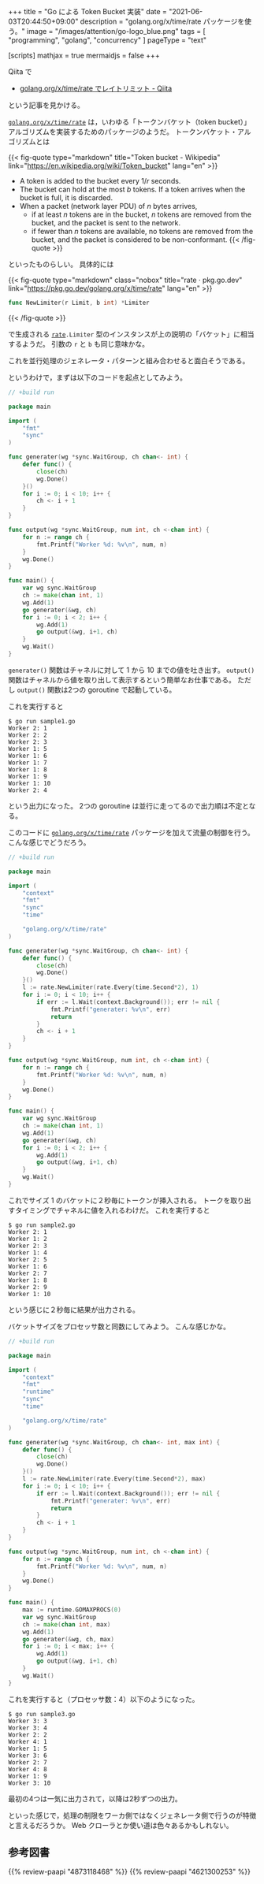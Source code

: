 +++
title = "Go による Token Bucket 実装"
date =  "2021-06-03T20:44:50+09:00"
description = "golang.org/x/time/rate パッケージを使う。"
image = "/images/attention/go-logo_blue.png"
tags = [ "programming", "golang", "concurrency" ]
pageType = "text"

[scripts]
  mathjax = true
  mermaidjs = false
+++

Qiita で

- [golang.org/x/time/rate でレイトリミット - Qiita](https://qiita.com/msh5/items/f203f85452c5b814ba36)

という記事を見かける。

[`golang.org/x/time/rate`][`rate`] は，いわゆる「トークンバケット（token bucket）」アルゴリズムを実装するためのパッケージのようだ。
トークンバケット・アルゴリズムとは

{{< fig-quote type="markdown" title="Token bucket - Wikipedia" link="https://en.wikipedia.org/wiki/Token_bucket" lang="en" >}}
- A token is added to the bucket every $1/r$ seconds.
- The bucket can hold at the most $b$ tokens. If a token arrives when the bucket is full, it is discarded.
- When a packet (network layer PDU) of $n$ bytes arrives,
  - if at least $n$ tokens are in the bucket, $n$ tokens are removed from the bucket, and the packet is sent to the network.
  - if fewer than $n$ tokens are available, no tokens are removed from the bucket, and the packet is considered to be non-conformant.
{{< /fig-quote >}}

といったものらしい。
具体的には

{{< fig-quote type="markdown" class="nobox" title="rate · pkg.go.dev" link="https://pkg.go.dev/golang.org/x/time/rate" lang="en" >}}
```go
func NewLimiter(r Limit, b int) *Limiter
```
{{< /fig-quote >}}

で生成される [`rate`]`.Limiter` 型のインスタンスが上の説明の「バケット」に相当するようだ。
引数の `r` と `b` も同じ意味かな。

これを並行処理のジェネレータ・パターンと組み合わせると面白そうである。

というわけで，まずは以下のコードを起点としてみよう。

```go:sample1.go
// +build run

package main

import (
    "fmt"
    "sync"
)

func generater(wg *sync.WaitGroup, ch chan<- int) {
    defer func() {
        close(ch)
        wg.Done()
    }()
    for i := 0; i < 10; i++ {
        ch <- i + 1
    }
}

func output(wg *sync.WaitGroup, num int, ch <-chan int) {
    for n := range ch {
        fmt.Printf("Worker %d: %v\n", num, n)
    }
    wg.Done()
}

func main() {
    var wg sync.WaitGroup
    ch := make(chan int, 1)
    wg.Add(1)
    go generater(&wg, ch)
    for i := 0; i < 2; i++ {
        wg.Add(1)
        go output(&wg, i+1, ch)
    }
    wg.Wait()
}
```

`generater()` 関数はチャネルに対して 1 から 10 までの値を吐き出す。
`output()` 関数はチャネルから値を取り出して表示するという簡単なお仕事である。
ただし `output()` 関数は2つの goroutine で起動している。

これを実行すると

```text
$ go run sample1.go 
Worker 2: 1
Worker 2: 2
Worker 2: 3
Worker 1: 5
Worker 1: 6
Worker 1: 7
Worker 1: 8
Worker 1: 9
Worker 1: 10
Worker 2: 4
```

という出力になった。
2つの goroutine は並行に走ってるので出力順は不定となる。

このコードに [`golang.org/x/time/rate`][`rate`] パッケージを加えて流量の制御を行う。
こんな感じでどうだろう。

```go {hl_lines=[6, 8, 11, 19, "21-24"]}
// +build run

package main

import (
    "context"
    "fmt"
    "sync"
    "time"

    "golang.org/x/time/rate"
)

func generater(wg *sync.WaitGroup, ch chan<- int) {
    defer func() {
        close(ch)
        wg.Done()
    }()
    l := rate.NewLimiter(rate.Every(time.Second*2), 1)
    for i := 0; i < 10; i++ {
        if err := l.Wait(context.Background()); err != nil {
            fmt.Printf("generater: %v\n", err)
            return
        }
        ch <- i + 1
    }
}

func output(wg *sync.WaitGroup, num int, ch <-chan int) {
    for n := range ch {
        fmt.Printf("Worker %d: %v\n", num, n)
    }
    wg.Done()
}

func main() {
    var wg sync.WaitGroup
    ch := make(chan int, 1)
    wg.Add(1)
    go generater(&wg, ch)
    for i := 0; i < 2; i++ {
        wg.Add(1)
        go output(&wg, i+1, ch)
    }
    wg.Wait()
}
```

これでサイズ 1 のバケットに２秒毎にトークンが挿入される。
トークを取り出すタイミングでチャネルに値を入れるわけだ。
これを実行すると

```text
$ go run sample2.go 
Worker 2: 1
Worker 1: 2
Worker 2: 3
Worker 1: 4
Worker 2: 5
Worker 1: 6
Worker 2: 7
Worker 1: 8
Worker 2: 9
Worker 1: 10
```

という感じに２秒毎に結果が出力される。

バケットサイズをプロセッサ数と同数にしてみよう。
こんな感じかな。

```go {hl_lines=[15, 20, 38, "42-43"]}
// +build run

package main

import (
    "context"
    "fmt"
    "runtime"
    "sync"
    "time"

    "golang.org/x/time/rate"
)

func generater(wg *sync.WaitGroup, ch chan<- int, max int) {
    defer func() {
        close(ch)
        wg.Done()
    }()
    l := rate.NewLimiter(rate.Every(time.Second*2), max)
    for i := 0; i < 10; i++ {
        if err := l.Wait(context.Background()); err != nil {
            fmt.Printf("generater: %v\n", err)
            return
        }
        ch <- i + 1
    }
}

func output(wg *sync.WaitGroup, num int, ch <-chan int) {
    for n := range ch {
        fmt.Printf("Worker %d: %v\n", num, n)
    }
    wg.Done()
}

func main() {
    max := runtime.GOMAXPROCS(0)
    var wg sync.WaitGroup
    ch := make(chan int, max)
    wg.Add(1)
    go generater(&wg, ch, max)
    for i := 0; i < max; i++ {
        wg.Add(1)
        go output(&wg, i+1, ch)
    }
    wg.Wait()
}
```

これを実行すると（プロセッサ数：4）以下のようになった。

```text
$ go run sample3.go 
Worker 3: 3
Worker 3: 4
Worker 2: 2
Worker 4: 1
Worker 1: 5
Worker 3: 6
Worker 2: 7
Worker 4: 8
Worker 1: 9
Worker 3: 10
```

最初の4つは一気に出力されて，以降は2秒ずつの出力。

といった感じで，処理の制限をワーカ側ではなくジェネレータ側で行うのが特徴と言えるだろうか。
Web クローラとか使い道は色々あるかもしれない。

[Go]: https://go.dev/
[`rate`]: https://pkg.go.dev/golang.org/x/time/rate "rate · pkg.go.dev"

## 参考図書

{{% review-paapi "4873118468" %}} <!-- Go言語による並行処理 -->
{{% review-paapi "4621300253" %}} <!-- プログラミング言語Go -->

